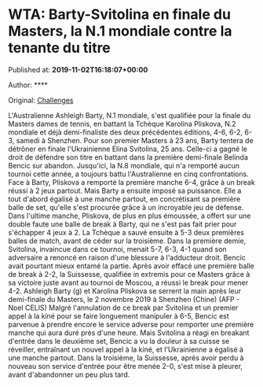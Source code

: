
# WTA: Barty-Svitolina en finale du Masters, la N.1 mondiale contre la tenante du titre

Published at: **2019-11-02T16:18:07+00:00**

Author: ****

Original: [Challenges](https://www.challenges.fr/sport/wta-barty-svitolina-en-finale-du-masters-la-n-1-mondiale-contre-la-tenante-du-titre_682874)

L'Australienne Ashleigh Barty, N.1 mondiale, s'est qualifiée pour la finale du Masters dames de tennis, en battant la Tchèque Karolina Pliskova, N.2 mondiale et déjà demi-finaliste des deux précédentes éditions, 4-6, 6-2, 6-3, samedi à Shenzhen.
Pour son premier Masters à 23 ans, Barty tentera de détrôner en finale l'Ukrainienne Elina Svitolina, 25 ans. Celle-ci a gagné le droit de défendre son titre en battant dans la première demi-finale Belinda Bencic sur abandon.
Jusqu'ici, la N.8 mondiale, qui n'a remporté aucun tournoi cette année, a toujours battu l'Australienne en cinq confrontations.
Face à Barty, Pliskova a remporté la première manche 6-4, grâce à un break réussi à 2 jeux partout. Mais Barty a ensuite imposé sa puissance.
Elle a tout d'abord égalisé à une manche partout, en concrétisant sa première balle de set, qu'elle s'est procurée grâce à un incroyable jeu de défense.
Dans l'ultime manche, Pliskova, de plus en plus émoussée, a offert sur une double faute une balle de break à Barty, qui ne s'est pas fait prier pour s'échapper 4 jeux à 2.
La Tchèque a sauvé ensuite à 5-3 deux premières balles de match, avant de céder sur la troisième.
Dans la première demie, Svitolina, invaincue dans ce tournoi, menait 5-7, 6-3, 4-1 quand son adversaire a renoncé en raison d'une blessure à l'adducteur droit.
Bencic avait pourtant mieux entamé la partie.
Après avoir effacé une première balle de break à 2-2, la Suissesse, qualifiée in extremis pour ce Masters grâce à sa victoire juste avant au tournoi de Moscou, a réussi le break pour mener 4-2.
Ashleigh Barty (g) et Karolina Pliskova se serrent la main après leur demi-finale du Masters, le 2 novembre 2019 à Shenzhen (Chine) (AFP - Noel CELIS)
Malgré l'annulation de ce break par Svitolina et un premier appel à la kiné pour se faire longuement manipuler à 6-5, Bencic est parvenue à prendre encore le service adverse pour remporter une première manche qui aura duré près d'une heure.
Mais Svitolina a réagi en breakant d'entrée dans le deuxième set, Bencic a vu la douleur à sa cuisse se réveiller, entraînant un nouvel appel à la kiné, et l'Ukrainienne a égalisé à une manche partout.
Dans la troisième, la Suissesse, après avoir perdu à nouveau son service d'entrée pour être menée 2-0, s'est mise à pleurer, avant d'abandonner un peu plus tard.
